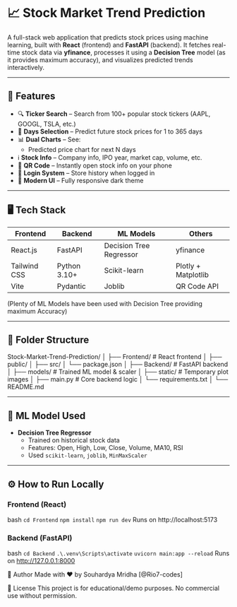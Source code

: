 # 📈 Stock Market Trend Prediction
A full-stack web application that predicts stock prices using machine learning, built with **React** (frontend) and **FastAPI** (backend). It fetches real-time stock data via **yfinance**, processes it using a **Decision Tree** model (as it provides maximum accuracy), and visualizes predicted trends interactively.

---

## 🚀 Features
- 🔍 **Ticker Search** – Search from 100+ popular stock tickers (AAPL, GOOGL, TSLA, etc.)
- 📆 **Days Selection** – Predict future stock prices for 1 to 365 days
- 📊 **Dual Charts** – See:
  - Predicted price chart for next N days
- ℹ️ **Stock Info** – Company info, IPO year, market cap, volume, etc.
- 📱 **QR Code** – Instantly open stock info on your phone
- 👤 **Login System** – Store history when logged in
- 🌙 **Modern UI** – Fully responsive dark theme

---

## 🖥️ Tech Stack
|   Frontend   |    Backend     |        ML Models        |       Others        |
|--------------|----------------|-------------------------|---------------------|
|   React.js   |    FastAPI     | Decision Tree Regressor |      yfinance       |
| Tailwind CSS |  Python 3.10+  |      Scikit-learn       | Plotly + Matplotlib |
|     Vite     |    Pydantic    |         Joblib          |     QR Code API     |
(Plenty of ML Models have been used with Decision Tree providing maximum Accuracy)

---

## 📂 Folder Structure
Stock-Market-Trend-Prediction/
│
├── Frontend/ # React frontend
│ ├── public/
│ ├── src/
│ └── package.json
│
├── Backend/ # FastAPI backend
│ ├── models/ # Trained ML model & scaler
│ ├── static/ # Temporary plot images
│ ├── main.py # Core backend logic
│ └── requirements.txt
│
└── README.md


---

## 🧠 ML Model Used
- **Decision Tree Regressor**
  - Trained on historical stock data
  - Features: Open, High, Low, Close, Volume, MA10, RSI
  - Used `scikit-learn`, `joblib`, `MinMaxScaler`

---

## ⚙️ How to Run Locally

### Frontend (React)
bash
`cd Frontend`
`npm install`
`npm run dev`
Runs on http://localhost:5173

### Backend (FastAPI)
bash
`cd Backend`
`.\.venv\Scripts\activate`
`uvicorn main:app --reload`
Runs on http://127.0.0.1:8000 

📌 Author
Made with ❤️ by Souhardya Mridha [@Rio7-codes]

📃 License
This project is for educational/demo purposes. No commercial use without permission.
